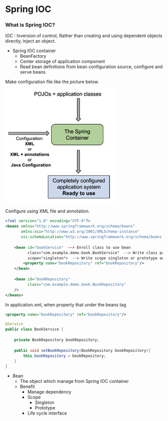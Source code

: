 # Spring IOC

### What is Spring IOC?

IOC : Inversion of control, Rather than creating and using dependent objects directly, inject an object.

- Spring IOC container
    - BeanFactory
    - Center storage of application component
    - Read bean definitions from bean configuration source, configure and serve beans

Make configuration file like the picture below.

![base](/document/IOC/container.PNG)

Configure using XML file and annotation.

~~~xml
<?xml version="1.0" encoding="UTF-8"?>
<beans xmlns="http://www.springframework.org/schema/beans"
       xmlns:xsi="http://www.w3.org/2001/XMLSchema-instance"
       xsi:schemaLocation="http://www.springframework.org/schema/beans http://www.springframework.org/schema/beans/spring-beans.xsd">

    <bean id="bookService"  --> Enroll class to use bean
          class="com.example.demo.book.BookService"  --> Write class path
          scope="singleton">  --> Write scope singleton or prototype and so on
        <property name="bookRepository" ref="bookRepository"/>
    </bean>

    <bean id="bookRepository"
          class="com.example.demo.book.BookRepository"
    />
</beans>
~~~

In application.xml, when property that under the beans tag
~~~xml
<property name="bookRepository" ref="bookRepository"/>
~~~
~~~JAVA
@Service
public class BookService {

    private BookRepository bookRepository;

    public void setBookRepository(BookRepository bookRepository){
        this.bookRepository = bookRepository;
    }
}
~~~
     
- Bean
    - The object which manage from Spring IOC container
    - Benefit
        - Manage dependency
        - Scope
            - Singleton
            - Prototype
        - Life cycle interface
        
